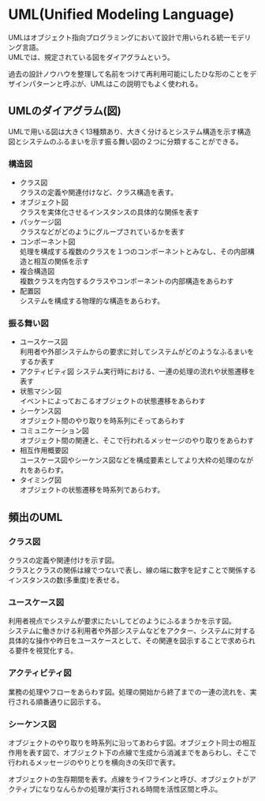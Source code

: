 # UML(Unified Modeling Language)

UMLはオブジェクト指向プログラミングにおいて設計で用いられる統一モデリング言語。  
UMLでは、規定されている図をダイアグラムという。

過去の設計ノウハウを整理して名前をつけて再利用可能にしたひな形のことをデザインパターンと呼ぶが、UMLはこの説明でもよく使われる。


## UMLのダイアグラム(図)

UMLで用いる図は大きく13種類あり、大きく分けるとシステム構造を示す構造図とシステムのふるまいを示す振る舞い図の２つに分類することができる。

### 構造図

- クラス図  
クラスの定義や関連付けなど、クラス構造を表す。
- オブジェクト図  
クラスを実体化させるインスタンスの具体的な関係を表す
- パッケージ図  
クラスなどがどのようにグループされているかを表す
- コンポーネント図  
処理を構成する複数のクラスを１つのコンポーネントとみなし、その内部構造と相互の関係を示す
- 複合構造図  
複数クラスを内包するクラスやコンポーネントの内部構造をあらわす
- 配置図  
システムを構成する物理的な構造をあらわす。  

### 振る舞い図

- ユースケース図  
利用者や外部システムからの要求に対してシステムがどのようなふるまいをするか表す
- アクティビティ図
システム実行時における、一連の処理の流れや状態遷移を表す
- 状態マシン図  
イベントによっておこるオブジェクトの状態遷移をあらわす
- シーケンス図  
オブジェクト間のやり取りを時系列にそってあらわす
- コミュニケーション図  
オブジェクト間の関連と、そこで行われるメッセージのやり取りをあらわす
- 相互作用概要図  
ユースケース図やシーケンス図などを構成要素としてより大枠の処理のながれをあらわす。  
- タイミング図  
オブジェクトの状態遷移を時系列であらわす。


## 頻出のUML

### クラス図

クラスの定義や関連付けを示す図。  
クラスとクラスの関係は線でつないで表し、線の端に数字を記すことで関係するインスタンスの数(多重度)を表せる。  

### ユースケース図

利用者視点でシステムが要求にたいしてどのようにふるまうかを示す図。  
システムに働きかける利用者や外部システムなどをアクター、システムに対する具体的な操作や昨日をユースケースとして、その関連を図示することで求められる要件を視覚化する。  

### アクティビティ図
業務の処理やフローをあらわす図。処理の開始から終了までの一連の流れを、実行される順番通りに図示する。  

### シーケンス図

オブジェクトのやり取りを時系列に沿ってあわらす図。オブジェクト同士の相互作用を表す図で、オブジェクト下の点線で生成から消滅までをあらわし、そこで行われるメッセージのやりとりを横向きの矢印で表す。  

オブジェクトの生存期間を表す。点線をライフラインと呼び、オブジェクトがアクティブになりなんらかの処理が実行される時間を活性区間と呼ぶ。 


